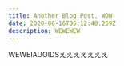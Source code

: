 ```yaml
---
title: Another Blog Post. WOW
date: 2020-06-16T05:12:40.259Z
description: WEWEWEW
---
```

WEWEIAUOIDSえええええええ